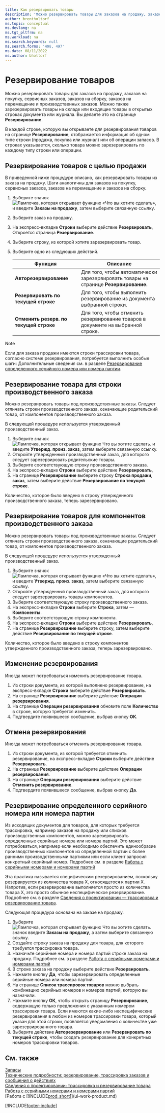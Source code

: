 ```yaml
---
title: Как резервировать товары
description: 'Можно резервировать товары для заказов на продажу, заказов на покупку и производственных заказов. Можно также зарезервировать товары на складе или входящие товары в открытых строках документа.'
author: brentholtorf
ms.topic: conceptual
ms.devlang: na
ms.tgt_pltfrm: na
ms.workload: na
ms.search.keywords: null
ms.search.forms: '498, 497'
ms.date: 08/11/2022
ms.author: bholtorf
---
```

# Резервирование товаров

Можно резервировать товары для заказов на продажу, заказов на покупку, сервисных заказов, заказов на сборку, заказов на перемещение и производственных заказов. Можно также зарезервировать товары на складе или входящие товары в открытых строках документа или журнала. Вы делаете это на странице **Резервирование**.

В каждой строке, которую вы открываете для резервирования товаров на странице **Резервирование**, отображается информация об одном типе строки (продажа, покупка или журнал) или об операции запасов. В строках указывается, сколько товара можно зарезервировать по каждому типу строки или операции.

## Резервирование товаров с целью продажи

В приведенной ниже процедуре описано, как резервировать товары из заказа на продажу. Шаги аналогичны для заказов на покупку, сервисных заказов, заказов на перемещение и заказов на сборку.
  
1. Выберите значок ![Лампочка, которая открывает функцию «Что вы хотите сделать»](media/ui-search/search_small.png "Что вы хотите сделать"), и введите **Заказы на продажу**, затем выберите связанную ссылку.  
2. Выберите заказ на продажу.
3. На экспресс-вкладке **Строки** выберите действие **Резервировать**, Откроется страница **Резервирование**.  
4. Выберите строку, из которой хотите зарезервировать товар.  
5. Выберите одно из следующих действий.  

    |**Функция**|**Описание**|
    |------------------|---------------------|  
    |**Авторезервирование**|Для того, чтобы автоматически зарезервировать товары на странице **Резервирование**.|  
    |**Резервировать по текущей строке**|Для того, чтобы выполнить резервирование из документа выбранной строки.|  
    |**Отменить резерв. по текущей строке**|Для того, чтобы отменить резервирование товаров в документе на выбранной строке.|

> [!NOTE]  
> Если для заказа продажи имеются строки трассировки товара, согласно системе резервирования, потребуется выполнить особые шаги: Дополнительные сведения см. в разделе [Резервирование определенного серийного номера или номера партии](inventory-how-to-reserve-items.md#reserve-a-specific-serial-or-lot-number).  

## Резервирование товара для строки производственного заказа

Можно резервировать товары под производственные заказы. Следует отличать строки производственного заказа, означающие родительский товар, от компонентов производственного заказа.

В следующей процедуре используется утвержденный производственный заказ.

1. Выберите значок ![Лампочка, которая открывает функцию Что вы хотите сделать.](media/ui-search/search_small.png "Что вы хотите сделать") и введите **Утвержд. произ. заказ**, затем выберите связанную ссылку.  
2. Откройте утвержденный производственный заказ, для которого следует зарезервировать родительские товары.  
3. Выберите соответствующую строку производственного заказа.  
4. На экспресс-вкладке **Строки** выберите действие **Резервировать**,
5. На странице **Резервирование** выберите строку **Строка продажи, заказ**, затем выберите действие **Резервирование по текущей строке**.  

Количество, которое было введено в строку утвержденного производственного заказа, теперь зарезервировано.

## Резервирование товаров для компонентов производственного заказа

Можно резервировать товары под производственные заказы. Следует отличать строки производственного заказа, означающие родительский товар, от компонентов производственного заказа.

В следующей процедуре используется утвержденный производственный заказ.

1. Выберите значок ![Лампочка, которая открывает функцию «Что вы хотите сделать»](media/ui-search/search_small.png "Что вы хотите сделать"), и введите **Утвержд. произ. заказ**, затем выберите связанную ссылку.  
2. Откройте утвержденный производственный заказ, для которого следует зарезервировать товары компонентов.  
3. Выберите соответствующую строку производственного заказа.  
4. На экспресс-вкладке **Строки** выберите **Строка**, затем — **Компоненты**.  
5. Выберите соответствующую строку компонента.  
6. На экспресс-вкладке **Строки** выберите действие **Резервировать**,  
7. На странице **Резервирование** выберите строку, затем выберите действие **Резервирование по текущей строке**.  

Количество, которое было введено в строку компонентов утвержденного производственного заказа, теперь зарезервировано.

## Изменение резервирования

Иногда может потребоваться изменить резервирование товара.

1. Из строки документа, из которой выполнено резервирование, на экспресс-вкладке **Строки** выберите действие **Резервировать**.  
2. На странице **Резервирование** выберите действие **Операции резервирования**.
3. На странице **Операции резервирования** обновите поле **Количество** в строке, которую требуется изменить.
4. Подтвердите появившееся сообщение, выбрав кнопку **ОК**.

## Отмена резервирования

Иногда может потребоваться отменить резервирование товара.

1. Из строки документа, из которой требуется отменить резервирование, на экспресс-вкладке **Строки** выберите действие **Резервировать**.  
2. На странице **Резервирование** выберите действие **Операции резервирования**.  
3. На странице **Операции резервирования** выберите действие **Отменить резервирование**.  
4. Подтвердите появившееся сообщение, выбрав кнопку **Да**.  

## Резервирование определенного серийного номера или номера партии

Из исходящих документов для товаров, для которых требуется трассировка, например заказов на продажу или списков производственных компонентов, можно зарезервировать определенные серийные номера или номера партий. Это может потребоваться, например если необходимо обеспечить единообразие производственных компонентов из определенной партии с более ранними производственными партиями или если клиент запросил конкретный серийный номер. Подробнее см. в разделе [Работа с серийными номерами и номерами партий](inventory-how-work-item-tracking.md)

Эта практика называется специфическим резервированием, поскольку резервируется из количества товара Х, относящегося к партии Х. Напротив, если резервирование выполняется просто из количества товара Х, это просто обычное неспецифическое резервирование. Подробнее см. в разделе [Сведения о проектировании — трассировка и резервирование товара](design-details-item-tracking-and-reservations.md).

Следующая процедура основана на заказе на продажу.

1. Выберите ![Лампочка, которая открывает функцию Что вы хотите сделать.](media/ui-search/search_small.png "Что вы хотите сделать") значок введите **Заказы на продажу**, а затем выберите связанную ссылку.  
2. Создайте строку заказа на продажу для товара, для которого требуется трассировка товара.  
3. Назначьте серийные номера и номера партий строке заказа на продажу. Подробнее см. в разделе [Работа с серийными номерами и номерами партий](inventory-how-work-item-tracking.md)
4. В строке заказа на продажу выберите действие **Резервировать**.  
5. Нажмите кнопку **Да**, чтобы зарезервировать определенные серийные номера или номера партий.  
6. На странице **Список трассировок товаров** можно выбрать комбинацию серийных номеров и номеров партий, которую вы назначили.  
7. Нажмите кнопку **ОК**, чтобы открыть страницу **Резервирование**, содержащую только предложения с указанным номером трассировки товара. Если имеются какие-либо неспецифические резервирования в любом из номеров трассировки товара, который указан для этой строки, появляется уведомления о количестве уже зарезервированного товара.  
8. Выберите действие **Авторезервирование** или **Резервировать по текущей строке**, чтобы создать резервирование для конкретных номеров трассировки товаров.

## См. также

[Запасы](inventory-manage-inventory.md)  
[Технические подробности: резервирование, трассировка заказов и сообщения о действиях](design-details-reservation-order-tracking-and-action-messaging.md)  
[Сведения о проектировании: трассировка и резервирование товара](design-details-item-tracking-and-reservations.md)  
[Работа с серийными номерами и номерами партий](inventory-how-work-item-tracking.md)  
[Работа с [!INCLUDE[prod_short](includes/prod_short.md)]](ui-work-product.md)

[!INCLUDE[footer-include](includes/footer-banner.md)]
